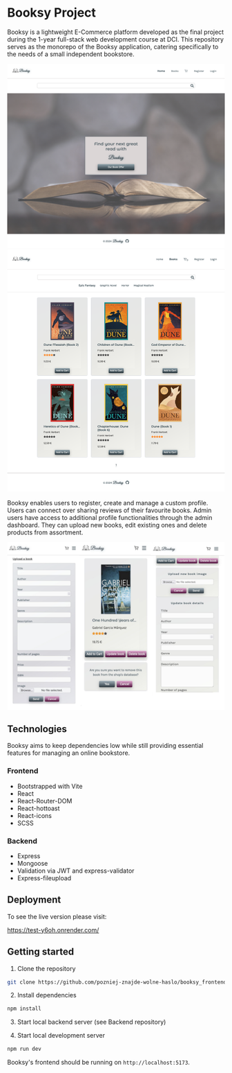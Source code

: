 # Booksy Project

Booksy is a lightweight E-Commerce platform developed as the final project during the 1-year full-stack web development course at DCI. This repository serves as the monorepo of the Booksy application, catering specifically to the needs of a small independent bookstore.

![Preview](./booksy_frontend/public/readmeImage_1.png)
![Preview](./booksy_frontend/public/readmeImage_2.png)

Booksy enables users to register, create and manage a custom profile. Users can connect over sharing reviews of their favourite books. Admin users have access to additional profile functionalities through the admin dashboard. They can upload new books, edit existing ones and delete products from assortment.

![Preview](./booksy_frontend/public/readmeImage_3.png)

## Technologies

Booksy aims to keep dependencies low while still providing essential features for managing an online bookstore.

### Frontend

- Bootstrapped with Vite
- React
- React-Router-DOM
- React-hottoast
- React-icons
- SCSS

### Backend

- Express
- Mongoose
- Validation via JWT and express-validator
- Express-fileupload

## Deployment

To see the live version please visit:

https://test-y6oh.onrender.com/

## Getting started

1. Clone the repository

```bash
git clone https://github.com/pozniej-znajde-wolne-haslo/booksy_frontend.git
```

2. Install dependencies

```bash
npm install
```

3. Start local backend server (see Backend repository)

4. Start local development server

```bash
npm run dev
```

Booksy's frontend should be running on `http://localhost:5173`.
